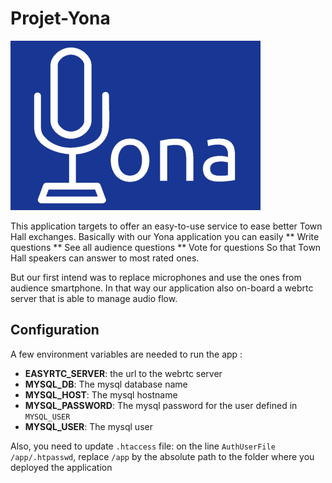 # Projet-Yona
![Yona Logo](./images/yona-with-background.png)

This application targets to offer an easy-to-use service to ease better Town Hall exchanges.
Basically with our Yona application you can easily 
** Write questions
** See all audience questions
** Vote for questions
So that Town Hall speakers can answer to most rated ones.

But our first intend was to replace microphones and use the ones from audience smartphone.
In that way our application also on-board a webrtc server that is able to manage audio flow.

## Configuration
A few environment variables are needed to run the app :
* **EASYRTC_SERVER**: the url to the webrtc server
* **MYSQL_DB**: The mysql database name
* **MYSQL_HOST**: The mysql hostname
* **MYSQL_PASSWORD**: The mysql password for the user defined in `MYSQL_USER`
* **MYSQL_USER**: The mysql user

Also, you need to update `.htaccess` file:
on the line `AuthUserFile /app/.htpasswd`, replace `/app` by the absolute path to the folder
where you deployed the application